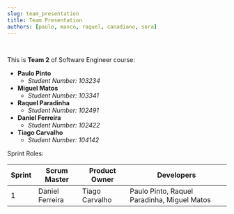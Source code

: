 ```yaml
---
slug: team_presentation
title: Team Presentation
authors: [paulo, manco, raquel, canadiano, sora]
---
```


<br/>

This is **Team 2** of Software Engineer course:


- **Paulo Pinto**
  - *Student Number: 103234*
- **Miguel Matos**
  - *Student Number: 103341*
- **Raquel Paradinha**
  - *Student Number: 102491*
- **Daniel Ferreira**
  - *Student Number: 102422*
- **Tiago Carvalho**
  - *Student Number: 104142*

Sprint Roles:


| Sprint | Scrum Master | Product Owner | Developers |
| --- | --- | --- | --- |
| 1 | Daniel Ferreira | Tiago Carvalho | Paulo Pinto, Raquel Paradinha, Miguel Matos |
